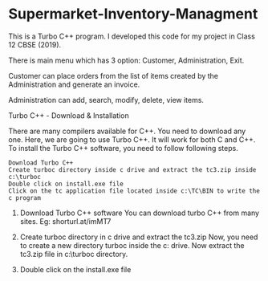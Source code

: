# Supermarket-Inventory-Managment
This is a Turbo C++ program. I developed this code for my project in Class 12 CBSE (2019).

There is main menu which has 3 option: Customer, Administration, Exit.

Customer can place orders from the list of items created by the Administration and generate an invoice.

Administration can add, search, modify, delete, view items.

Turbo C++ - Download & Installation

There are many compilers available for C++. You need to download any one. Here, we are going to use Turbo C++. It will work for both C and C++. To install the Turbo C++ software, you need to follow following steps.

    Download Turbo C++
    Create turboc directory inside c drive and extract the tc3.zip inside c:\turboc
    Double click on install.exe file
    Click on the tc application file located inside c:\TC\BIN to write the c program

1) Download Turbo C++ software
You can download turbo C++ from many sites. Eg: shorturl.at/imMT7

2) Create turboc directory in c drive and extract the tc3.zip
Now, you need to create a new directory turboc inside the c: drive. Now extract the tc3.zip file in c:\turboc directory.

3) Double click on the install.exe file 
